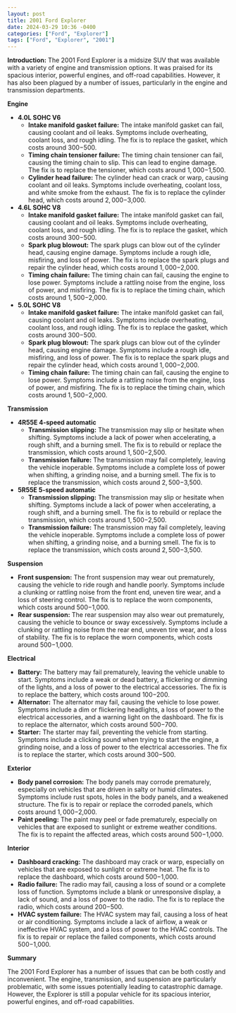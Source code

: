 ```yaml
---
layout: post
title: 2001 Ford Explorer
date: 2024-03-29 10:36 -0400
categories: ["Ford", "Explorer"]
tags: ["Ford", "Explorer", "2001"]
---
```

**Introduction:** The 2001 Ford Explorer is a midsize SUV that was available with a variety of engine and transmission options. It was praised for its spacious interior, powerful engines, and off-road capabilities. However, it has also been plagued by a number of issues, particularly in the engine and transmission departments.

**Engine**

* **4.0L SOHC V6**
    * **Intake manifold gasket failure:** The intake manifold gasket can fail, causing coolant and oil leaks. Symptoms include overheating, coolant loss, and rough idling. The fix is to replace the gasket, which costs around $300-$500.
    * **Timing chain tensioner failure:** The timing chain tensioner can fail, causing the timing chain to slip. This can lead to engine damage. The fix is to replace the tensioner, which costs around $1,000-$1,500.
    * **Cylinder head failure:** The cylinder head can crack or warp, causing coolant and oil leaks. Symptoms include overheating, coolant loss, and white smoke from the exhaust. The fix is to replace the cylinder head, which costs around $2,000-$3,000.
* **4.6L SOHC V8**
    * **Intake manifold gasket failure:** The intake manifold gasket can fail, causing coolant and oil leaks. Symptoms include overheating, coolant loss, and rough idling. The fix is to replace the gasket, which costs around $300-$500.
    * **Spark plug blowout:** The spark plugs can blow out of the cylinder head, causing engine damage. Symptoms include a rough idle, misfiring, and loss of power. The fix is to replace the spark plugs and repair the cylinder head, which costs around $1,000-$2,000.
    * **Timing chain failure:** The timing chain can fail, causing the engine to lose power. Symptoms include a rattling noise from the engine, loss of power, and misfiring. The fix is to replace the timing chain, which costs around $1,500-$2,000.
* **5.0L SOHC V8**
    * **Intake manifold gasket failure:** The intake manifold gasket can fail, causing coolant and oil leaks. Symptoms include overheating, coolant loss, and rough idling. The fix is to replace the gasket, which costs around $300-$500.
    * **Spark plug blowout:** The spark plugs can blow out of the cylinder head, causing engine damage. Symptoms include a rough idle, misfiring, and loss of power. The fix is to replace the spark plugs and repair the cylinder head, which costs around $1,000-$2,000.
    * **Timing chain failure:** The timing chain can fail, causing the engine to lose power. Symptoms include a rattling noise from the engine, loss of power, and misfiring. The fix is to replace the timing chain, which costs around $1,500-$2,000.

**Transmission**

* **4R55E 4-speed automatic**
    * **Transmission slipping:** The transmission may slip or hesitate when shifting. Symptoms include a lack of power when accelerating, a rough shift, and a burning smell. The fix is to rebuild or replace the transmission, which costs around $1,500-$2,500.
    * **Transmission failure:** The transmission may fail completely, leaving the vehicle inoperable. Symptoms include a complete loss of power when shifting, a grinding noise, and a burning smell. The fix is to replace the transmission, which costs around $2,500-$3,500.
* **5R55E 5-speed automatic**
    * **Transmission slipping:** The transmission may slip or hesitate when shifting. Symptoms include a lack of power when accelerating, a rough shift, and a burning smell. The fix is to rebuild or replace the transmission, which costs around $1,500-$2,500.
    * **Transmission failure:** The transmission may fail completely, leaving the vehicle inoperable. Symptoms include a complete loss of power when shifting, a grinding noise, and a burning smell. The fix is to replace the transmission, which costs around $2,500-$3,500.

**Suspension**

* **Front suspension:** The front suspension may wear out prematurely, causing the vehicle to ride rough and handle poorly. Symptoms include a clunking or rattling noise from the front end, uneven tire wear, and a loss of steering control. The fix is to replace the worn components, which costs around $500-$1,000.
* **Rear suspension:** The rear suspension may also wear out prematurely, causing the vehicle to bounce or sway excessively. Symptoms include a clunking or rattling noise from the rear end, uneven tire wear, and a loss of stability. The fix is to replace the worn components, which costs around $500-$1,000.

**Electrical**

* **Battery:** The battery may fail prematurely, leaving the vehicle unable to start. Symptoms include a weak or dead battery, a flickering or dimming of the lights, and a loss of power to the electrical accessories. The fix is to replace the battery, which costs around $100-$200.
* **Alternator:** The alternator may fail, causing the vehicle to lose power. Symptoms include a dim or flickering headlights, a loss of power to the electrical accessories, and a warning light on the dashboard. The fix is to replace the alternator, which costs around $500-$700.
* **Starter:** The starter may fail, preventing the vehicle from starting. Symptoms include a clicking sound when trying to start the engine, a grinding noise, and a loss of power to the electrical accessories. The fix is to replace the starter, which costs around $300-$500.

**Exterior**

* **Body panel corrosion:** The body panels may corrode prematurely, especially on vehicles that are driven in salty or humid climates. Symptoms include rust spots, holes in the body panels, and a weakened structure. The fix is to repair or replace the corroded panels, which costs around $1,000-$2,000.
* **Paint peeling:** The paint may peel or fade prematurely, especially on vehicles that are exposed to sunlight or extreme weather conditions. The fix is to repaint the affected areas, which costs around $500-$1,000.

**Interior**

* **Dashboard cracking:** The dashboard may crack or warp, especially on vehicles that are exposed to sunlight or extreme heat. The fix is to replace the dashboard, which costs around $500-$1,000.
* **Radio failure:** The radio may fail, causing a loss of sound or a complete loss of function. Symptoms include a blank or unresponsive display, a lack of sound, and a loss of power to the radio. The fix is to replace the radio, which costs around $200-$500.
* **HVAC system failure:** The HVAC system may fail, causing a loss of heat or air conditioning. Symptoms include a lack of airflow, a weak or ineffective HVAC system, and a loss of power to the HVAC controls. The fix is to repair or replace the failed components, which costs around $500-$1,000.

**Summary**

The 2001 Ford Explorer has a number of issues that can be both costly and inconvenient. The engine, transmission, and suspension are particularly problematic, with some issues potentially leading to catastrophic damage. However, the Explorer is still a popular vehicle for its spacious interior, powerful engines, and off-road capabilities.

